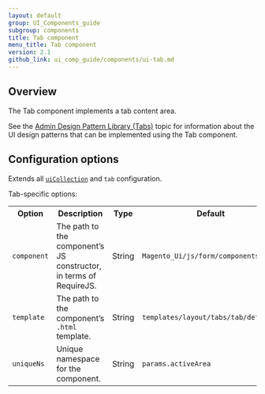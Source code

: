```yaml
---
layout: default
group: UI_Components_guide
subgroup: components
title: Tab component
menu_title: Tab component
version: 2.1
github_link: ui_comp_guide/components/ui-tab.md
---
```


## Overview

The Tab component implements a tab content area.

See the [Admin Design Pattern Library (Tabs)]({{page.baseurl}}pattern-library/containers/tabs/tabs.html) topic for information about the UI design patterns that can be implemented using the Tab component.

## Configuration options

Extends all [`uiCollection`]({{page.baseurl}}ui_comp_guide/concepts/ui_comp_uicollection_concept.html) and `tab` configuration.

Tab-specific options:

<table>
  <tr>
    <th>Option </th>
    <th>Description</th>
    <th>Type</th>
    <th>Default</th>
  </tr>
  <tr>
    <td><code>component</code></td>
    <td>The path to the component’s JS constructor, in terms of RequireJS.</td>
    <td>String</td>
    <td><code>Magento_Ui/js/form/components/area</code></td>
  </tr>
  <tr>
    <td><code>template</code></td>
    <td>The path to the component’s <code>.html</code> template.</td>
    <td>String</td>
    <td><code>templates/layout/tabs/tab/default</code></td>
  </tr>
  <tr>
    <td><code>uniqueNs</code></td>
    <td>Unique namespace for the component.</td>
    <td>String</td>
    <td><code>params.activeArea</code></td>
  </tr>
</table>
